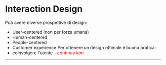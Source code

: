 # Interaction Design
Può avere diverse prospettive di design:
- User-centered (non per forza umana)
- Human-centered
- People-centered
- Customer experience
Per ottenere un design ottimale è buona pratica:
- coinvolgere l'utente
-<span style="color:red"> continua ktm</span>
---
